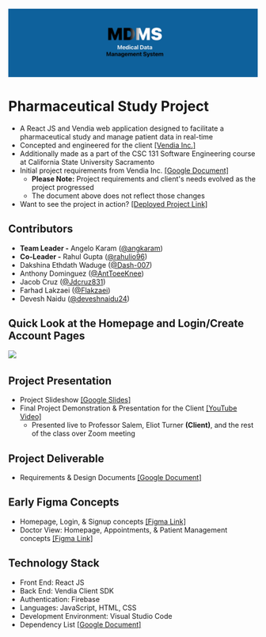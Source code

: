 <p align="center">
   <img src="./MDMS.png"/>
</p>

# Pharmaceutical Study Project
* A React JS and Vendia web application designed to facilitate a pharmaceutical study and manage patient data in real-time
* Concepted and engineered for the client [[Vendia Inc.]](https://www.vendia.com/) 
* Additionally made as a part of the CSC 131 Software Engineering course at California State University Sacramento
* Initial project requirements from Vendia Inc. [[Google Document]](https://docs.google.com/document/d/1bWjbqZ7YbaT-ykfpPPl1AJMdyivspdhZWLtabedL_K8/edit)
    - **Please Note:** Project requirements and client's needs evolved as the project progressed
    - The document above does not reflect those changes
* Want to see the project in action? [[Deployed Project Link]](https://gleaming-kleicha-f0118d.netlify.app/)

## Contributors
* **Team Leader -** Angelo Karam ([@angkaram](https://github.com/angkaram)) 
* **Co-Leader -** Rahul Gupta ([@rahulio96](https://github.com/rahulio96))
* Dakshina Ethdath Waduge ([@Dash-007](https://github.com/Dash-007))
* Anthony Dominguez ([@AntToeeKnee](https://github.com/AntToeeKnee))
* Jacob Cruz ([@Jdcruz831](https://github.com/Jdcruz831))
* Farhad Lakzaei ([@Flakzaei](https://github.com/Flakzaei))
* Devesh Naidu ([@deveshnaidu24](https://github.com/deveshnaidu24))

## Quick Look at the Homepage and Login/Create Account Pages
![](https://github.com/Angkaram/Pharmaceutical-Study-Web-App-Project/blob/main/projectGIF.gif)

## Project Presentation
* Project Slideshow [[Google Slides]](https://docs.google.com/presentation/d/1ztrrF4vq9vsqPsltdld-QiT9-SA6IdFIfSAvAmyXMWY/edit?usp=sharing)
* Final Project Demonstration & Presentation for the Client [[YouTube Video]](https://www.youtube.com/watch?v=K2LDj28C5iA)
    - Presented live to Professor Salem, Eliot Turner **(Client)**, and the rest of the class over Zoom meeting

## Project Deliverable
* Requirements & Design Documents [[Google Document]](https://docs.google.com/document/d/1fCf03OumJVkP-86hABSN6WmD8mHMNC4t1xIJZEg_KWE/edit?usp=sharing)
## Early Figma Concepts
* Homepage, Login, & Signup concepts [[Figma Link]](https://www.figma.com/embed?embed_host=share&url=https%3A%2F%2Fwww.figma.com%2Fproto%2FpLwTa2C7uFNEG3KfBCwB7j%2FCSC-131-Project-Figma%3Ftype%3Ddesign%26node-id%3D625-97%26scaling%3Dmin-zoom%26page-id%3D614%253A2)
* Doctor View: Homepage, Appointments, & Patient Management concepts [[Figma Link]](https://www.figma.com/embed?embed_host=share&url=https%3A%2F%2Fwww.figma.com%2Fproto%2FpLwTa2C7uFNEG3KfBCwB7j%2FCSC-131-Project-Figma%3Ftype%3Ddesign%26node-id%3D625-77%26scaling%3Dmin-zoom%26page-id%3D625%253A2)

## Technology Stack
* Front End: React JS
* Back End: Vendia Client SDK
* Authentication: Firebase
* Languages: JavaScript, HTML, CSS
* Development Environment: Visual Studio Code
* Dependency List [[Google Document]](https://docs.google.com/document/d/1mEffY8Q6ucsXkosKkInMPLr9AD-Nh4ThkWxgmBA6jsk/edit?usp=sharing)
